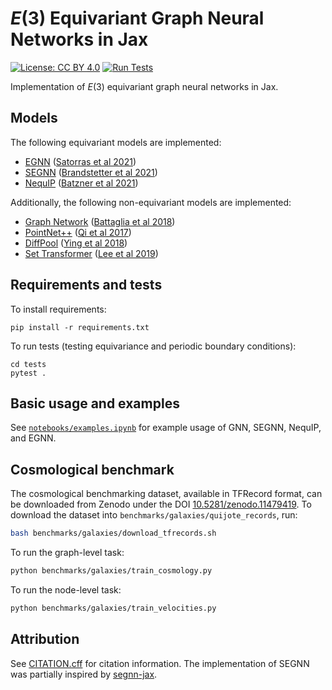 # $E(3)$ Equivariant Graph Neural Networks in Jax

[![License: CC BY 4.0](https://img.shields.io/badge/License-CC--4.0--BY-red.svg)](https://creativecommons.org/licenses/by/4.0/deed.en)
[![Run Tests](https://github.com/smsharma/eqnn-jax/actions/workflows/tests.yml/badge.svg)](https://github.com/smsharma/eqnn-jax/actions/workflows/tests.yml)

Implementation of $E(3)$ equivariant graph neural networks in Jax.

## Models

The following equivariant models are implemented:

- [EGNN](./models/egnn.py) ([Satorras et al 2021](https://arxiv.org/abs/2102.09844))
- [SEGNN](./models/segnn.py) ([Brandstetter et al 2021](https://arxiv.org/abs/2110.02905))
- [NequIP](./models/nequip.py) ([Batzner et al 2021](https://arxiv.org/abs/2101.03164))

Additionally, the following non-equivariant models are implemented:

- [Graph Network](./models/gnn.py) ([Battaglia et al 2018](https://arxiv.org/abs/1806.01261))
- [PointNet++](./models/pointnet.py) ([Qi et al 2017](https://arxiv.org/abs/1706.02413))
- [DiffPool](./models/diffpool.py) ([Ying et al 2018](https://arxiv.org/abs/1806.08804))
- [Set Transformer](./models/transformer.py) ([Lee et al 2019](https://arxiv.org/abs/1810.00825))

## Requirements and tests

To install requirements:
```
pip install -r requirements.txt
```

To run tests (testing equivariance and periodic boundary conditions):
```
cd tests
pytest .
``` 

## Basic usage and examples

See [`notebooks/examples.ipynb`](./notebooks/examples.ipynb) for example usage of GNN, SEGNN, NequIP, and EGNN.

## Cosmological benchmark

The cosmological benchmarking dataset, available in TFRecord format, can be downloaded from Zenodo under the DOI [10.5281/zenodo.11479419](https://doi.org/10.5281/zenodo.11479419). To download the dataset into `benchmarks/galaxies/quijote_records`, run:
```bash
bash benchmarks/galaxies/download_tfrecords.sh
```

To run the graph-level task:
```bash
python benchmarks/galaxies/train_cosmology.py
```
To run the node-level task:
```bash
python benchmarks/galaxies/train_velocities.py
```

## Attribution

See [CITATION.cff](./CITATION.cff) for citation information. The implementation of SEGNN was partially inspired by [segnn-jax](https://github.com/gerkone/segnn-jax).
